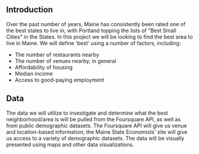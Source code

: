 ## Introduction

<stronh>Over the past number of years, Maine has consistently been rated one of the best states to live in, with Portland topping the lists of "Best Small Cities" in the States. In this project we will be looking to find the best area to live in Maine. We will define 'best' using a number of factors, including:
<ul>
<li> The number of restaurants nearby
<li> The number of venues nearby, in general
<li> Affordability of housing
<li> Median income
<li> Access to good-paying employment
</ul>


## Data

The data we will utilize to investigate and determine what the best neighborhood/area is will be pulled from the Foursquare API, as well as from public demographic datasets. The Foursquare API will give us venue and location-based information; the Maine State Economists' site will give us access to a variety of demographic datasets. The data will be visually presented using maps and other data visualizations.
